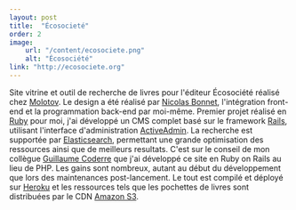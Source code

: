 ```yaml
---
layout: post
title:  "Écosocieté"
order: 2
image:
    url: "/content/ecosociete.png"
    alt: "Écosociété"
link: "http://ecosociete.org"
---
```


Site vitrine et outil de recherche de livres pour l'éditeur Écosociété réalisé chez [Molotov](http://molotov.ca). Le design a été réalisé par [Nicolas Bonnet](http://www.tostaky.co/nicolas/), l'intégration front-end et la programmation back-end par moi-même.
Premier projet réalisé en [Ruby](https://www.ruby-lang.org/fr/) pour moi, j'ai développé un CMS complet basé sur le framework [Rails](http://rubyonrails.org/), utilisant l'interface d'administration [ActiveAdmin](http://activeadmin.info/). La recherche est supportée par [Elasticsearch](http://elasticsearch.org), permettant une grande optimisation des ressources ainsi que de meilleurs resultats.
C'est sur le conseil de mon collègue [Guillaume Coderre](https://github.com/gcoderre) que j'ai développé ce site en Ruby on Rails au lieu de PHP. Les gains sont nombreux, autant au début du développement que lors des maintenances post-lancement.
Le tout est compilé et déployé sur [Heroku](http://heroku.com) et les ressources tels que les pochettes de livres sont distribuées par le CDN [Amazon S3](http://aws.amazon.com/fr/s3/).
